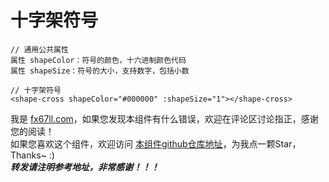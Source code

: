 # 十字架符号

```Vue
// 通用公共属性
属性 shapeColor：符号的颜色，十六进制颜色代码
属性 shapeSize：符号的大小，支持数字，包括小数

// 十字架符号
<shape-cross shapeColor="#000000" :shapeSize="1"></shape-cross>
```

我是 [fx67ll.com](https://fx67ll.com)，如果您发现本组件有什么错误，欢迎在评论区讨论指正，感谢您的阅读！  
如果您喜欢这个组件，欢迎访问 [本组件github仓库地址](https://github.com/fx67ll/fx67llVueUI)，为我点一颗Star，Thanks~ :)  
***转发请注明参考地址，非常感谢！！！***